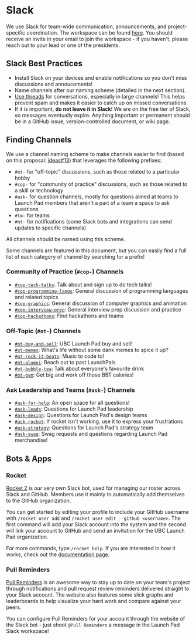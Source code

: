 # Slack

We use Slack for team-wide communication, announcements, and project-specific
coordination. The workspace can be found [here](https://ubclaunchpad.slack.com).
You should receive an invite in your email to join the workspace - if you haven't,
please reach out to your lead or one of the presidents.

## Slack Best Practices

* Install Slack on your devices and enable notifications so you don't miss
  discussions and annoucements!
* Name channels after our naming scheme (detailed in the next section).
* [Use threads](https://slackhq.com/getting-the-most-out-of-threads) for
  conversations, especially in large channels! This helps prevent spam and makes
  it easier to catch up on missed conversations.
* If it is important, **do not leave it in Slack**! We are on the free tier of
  Slack, so messages eventually expire. Anything important or permanent should
  be in a GitHub issue, version-controlled document, or wiki page.

## Finding Channels

We use a channel naming scheme to make channels easier to find (based on this
proposal: [ideas#13](https://github.com/ubclaunchpad/ideas/issues/13)) that
leverages the following prefixes:

* `#ot-` for "off-topic" discussions, such as those related to a particular hobby
* `#cop-` for "community of practice" discussions, such as those related to a
  skill or technology
* `#ask-` for question channels, mostly for questions aimed at teams to Launch
  Pad members that aren't a part of a team a space to ask questions
* `#tm-` for teams
* `#nt-` for notifications (some Slack bots and integrations can send updates
  to specific channels)

All channels should be named using this scheme.

Some channels are featured in this document, but you can easily find a full list
of each category of channel by searching for a prefix!

### Community of Practice (`#cop-`) Channels

* [`#cop-tech-talks`](https://ubclaunchpad.slack.com/messages/C9VGF4V8C/): Talk
  about and sign up to do tech talks!
* [`#cop-programming-langs`](https://ubclaunchpad.slack.com/messages/CAA45KZU6/):
  General discussion of programming languages and related topics
* [`#cop-graphics`](https://ubclaunchpad.slack.com/messages/CEHRAF0MD/):
  General discussion of computer graphics and animation
* [`#cop-interview-prep`](https://ubclaunchpad.slack.com/messages/CD71Y6TP1/):
  General interview prep discussion and practice
* [`#cop-hackathons`](https://ubclaunchpad.slack.com/messages/C8WT5DV1C/): Find
  hackathons and teams

### Off-Topic (`#ot-`) Channels

* [`#ot-buy-and-sell`](https://ubclaunchpad.slack.com/messages/CJVFFGYUT/): UBC
  Launch Pad buy and sell!
* [`#ot-memes`](https://ubclaunchpad.slack.com/messages/CFBN3BX8Q/): What's life
  without some dank memes to spice it up?
* [`#ot-rock-it-beats`](https://ubclaunchpad.slack.com/messages/CC2JK7677/):
  Music to code to!
* [`#ot-alumni`](https://ubclaunchpad.slack.com/messages/CAQ457K7H): Reach out to
  past LaunchPals
* [`#ot-bubble-tea`](https://ubclaunchpad.slack.com/messages/CK0HDCUV7): Talk
  about everyone's favourite drink
* [`#ot-gym`](https://ubclaunchpad.slack.com/messages/CG8GUAEPK): Get big and
  work off those BBT calories!

### Ask Leadership and Teams (`#ask-`) Channels

* [`#ask-for-help`](https://ubclaunchpad.slack.com/messages/CJXM08QBB): An open
  space for all questions!
* [`#ask-leads`](https://ubclaunchpad.slack.com/messages/CK935RD3Q/): Questions
  for Launch Pad leadership
* [`#ask-design`](https://ubclaunchpad.slack.com/messages/CK0H2GNQH): Questions
  for Launch Pad's design teams
* [`#ask-rocket`](https://ubclaunchpad.slack.com/messages/CK93HTYQN): If rocket isn't working, use it to express your frustrations
* [`#ask-strategy`](https://ubclaunchpad.slack.com/messages/CJVF0FQHG): Questions
  for Launch Pad's strategy team
* [`#ask-swag`](https://ubclaunchpad.slack.com/messages/C7Z1K8XNE): Swag requests
  and questions regarding Launch Pad merchandise!

## Bots & Apps

### Rocket

[Rocket 2](https://github.com/ubclaunchpad/rocket2) is our very own Slack bot,
used for managing our roster across Slack and GitHub. Members use it mainly to
automatically add themselves to the GitHub organization.

You can get started by editing your profile to include your GitHub username
with `/rocket user add` and `/rocket user edit --github <username>`. The first
command will add your Slack account into the system and the second will link
your account to GitHub and send an invitation for the UBC Launch Pad
organization.

For more commands, type `/rocket help`. If you are interested in how it works,
check out the [documentation page](https://rocket2.readthedocs.io/en/latest/).

### Pull Reminders

[Pull Reminders](https://pullreminders.com/) is an awesome way to stay up to date
on your team's project through notifications and pull request review reminders
delivered straight to your Slack account. The website also features some slick
graphs and leaderboards to help visualize your hard work and compare against
your peers.

You can configure Pull Reminders for your account through the website of the
Slack bot - just shoot `@Pull Reminders` a message in the Launch Pad Slack
workspace!
